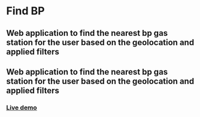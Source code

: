 # Find BP

## Web application to find the nearest bp gas station for the user based on the geolocation and applied filters

## Web application to find the nearest bp gas station for the user based on the geolocation and applied filters

### [Live demo](http://findbp.netlify.com)